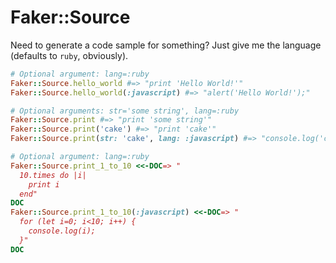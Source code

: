 # Faker::Source
Need to generate a code sample for something? Just give me the language (defaults to `ruby`, obviously).

```ruby
# Optional argument: lang=:ruby
Faker::Source.hello_world #=> "print 'Hello World!'"
Faker::Source.hello_world(:javascript) #=> "alert('Hello World!');"

# Optional arguments: str='some string', lang=:ruby
Faker::Source.print #=> "print 'some string'"
Faker::Source.print('cake') #=> "print 'cake'"
Faker::Source.print(str: 'cake', lang: :javascript) #=> "console.log('cake');"

# Optional argument: lang=:ruby
Faker::Source.print_1_to_10 <<-DOC=> "
  10.times do |i|
    print i
  end"
DOC
Faker::Source.print_1_to_10(:javascript) <<-DOC=> "
  for (let i=0; i<10; i++) {
    console.log(i);
  }"
DOC
```

